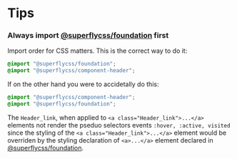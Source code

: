 # Tips

### Always import [@superflycss/foundation](https://github.com/superflycss/foundation) first

Import order for CSS matters.  This is the correct way to do it:
``` css
@import "@superflycss/foundation";
@import "@superflycss/component-header";
```

If on the other hand you were to accidetally do this:
``` css
@import "@superflycss/component-header";
@import "@superflycss/foundation";
```

The `Header_link`, when applied to `<a class="Header_link">...</a>` elements not render the pseduo selectors events `:hover, :active, visited` since the styling of the `<a class="Header_link">...</a>` element would be overriden by the styling declaration of `<a>...</a>` element declared in [@superflycss/foundation](https://github.com/superflycss/foundation).
